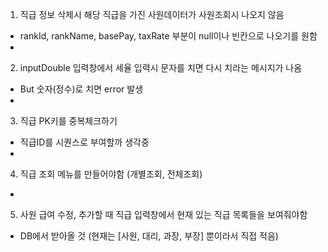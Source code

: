 
1. 직급 정보 삭제시 해당 직급을 가진 사원데이터가 사원조회시 나오지 않음
- rankId, rankName, basePay, taxRate 부분이 null이나 빈칸으로 나오기를 원함
-
2. inputDouble 입력창에서 세율 입력시 문자를 치면 다시 치라는 메시지가 나옴 
- But 숫자(정수)로 치면 error 발생
-
3. 직급 PK키를 중복체크하기
- 직급ID를 시퀀스로 부여할까 생각중
-
4. 직급 조회 메뉴를 만들어야함 (개별조회, 전체조회)
-
5. 사원 급여 수정, 추가할 때 직급 입력창에서 현재 있는 직급 목록들을 보여줘야함
- DB에서 받아올 것 (현재는 [사원, 대리, 과장, 부장] 뿐이라서 직접 적음)